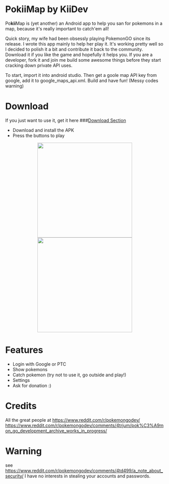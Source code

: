 # PokiiMap by KiiDev
Po**kii**Map is (yet another) an Android app to help you san for pokemons in a map, because it's really important to catch'em all! 

Quick story, my wife had been obsessly playing PokemonGO since its release. I wrote this app mainly to help her play it. It's working pretty well so I decided to polish it a bit and contribute it back to the community. Download it if you like the game and hopefully it helps you. If you are a developer, fork it and join me build some awesome things before they start cracking down private API uses. 

To start, import it into android studio. Then get a goole map API key from google, add it to google_maps_api.xml. Build and have fun! (Messy codes warning)

# Download
If you just want to use it, get it here 
###[Download Section](https://github.com/kiideveloper/pokiimap/releases)

- Download and install the APK
- Press the buttons to play

<p align="center">
  <img src="https://github.com/kiideveloper/pokiimap/blob/master/screen2.png" width="300"/>
  <img src="https://github.com/kiideveloper/pokiimap/blob/master/screen1.png" width="300"/>
</p>

# Features
- Login with Google or PTC
- Show pokemons
- Catch pokemon (try not to use it, go outside and play!)
- Settings
- Ask for donation :)

# Credits
All the great people at https://www.reddit.com/r/pokemongodev/
https://www.reddit.com/r/pokemongodev/comments/4trjum/pok%C3%A9mon_go_development_archive_works_in_progress/

# Warning
see https://www.reddit.com/r/pokemongodev/comments/4td499/a_note_about_security/
I have no interests in stealing your accounts and passwords. 
